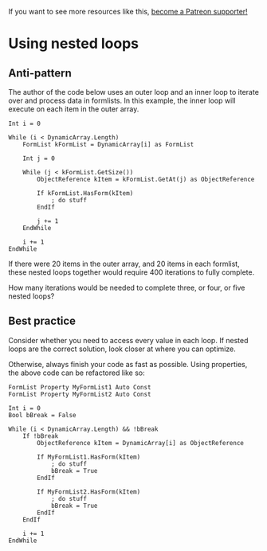 <!-- TITLE: Using nested loops -->

If you want to see more resources like this, [become a Patreon supporter!](https://www.patreon.com/fireundubh) 

# Using nested loops
## Anti-pattern

The author of the code below uses an outer loop and an inner loop to iterate over and process data in formlists. In this example, the inner loop will execute on each item in the outer array.

```
Int i = 0

While (i < DynamicArray.Length)
	FormList kFormList = DynamicArray[i] as FormList
	
	Int j = 0
	
	While (j < kFormList.GetSize())
		ObjectReference kItem = kFormList.GetAt(j) as ObjectReference
		
		If kFormList.HasForm(kItem)
			; do stuff
		EndIf
		
		j += 1
	EndWhile
	
	i += 1
EndWhile
```

If there were 20 items in the outer array, and 20 items in each formlist, these nested loops together would require 400 iterations to fully complete.

How many iterations would be needed to complete three, or four, or five nested loops?

## Best practice

Consider whether you need to access every value in each loop. If nested loops are the correct solution, look closer at where you can optimize.

Otherwise, always finish your code as fast as possible. Using properties, the above code can be refactored like so:

```
FormList Property MyFormList1 Auto Const
FormList Property MyFormList2 Auto Const

Int i = 0
Bool bBreak = False

While (i < DynamicArray.Length) && !bBreak
	If !bBreak
		ObjectReference kItem = DynamicArray[i] as ObjectReference
	
		If MyFormList1.HasForm(kItem)
			; do stuff
			bBreak = True
		EndIf
	
		If MyFormList2.HasForm(kItem)
			; do stuff
			bBreak = True
		EndIf
	EndIf
	
	i += 1
EndWhile
```